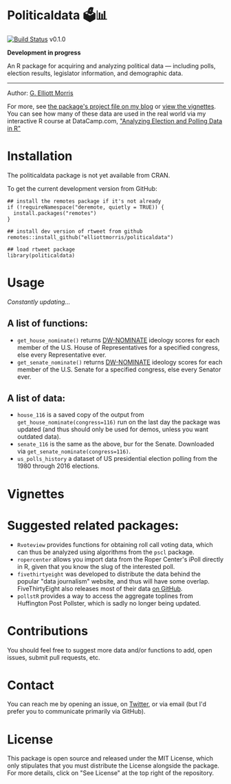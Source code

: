
# Politicaldata 🗳📊 

[![Build Status](https://travis-ci.com/elliottmorris/politicaldata.svg?branch=master)](https://travis-ci.com/elliottmorris/politicaldata) v0.1.0

**Development in progress**

An R package for acquiring and analyzing political data — including polls, election results, legislator information, and demographic data.

---

Author: [G. Elliott Morris](https://www.thecrosstab.com)

For more, see [the package's project file on my blog]() or [view the vignettes](https://www.datacamp.com/courses/analyzing-election-and-polling-data-in-r). You can see how many of these data are used in the real world via my interactive R course at DataCamp.com, ["Analyzing Election and Polling Data in R"](https://www.datacamp.com/courses/analyzing-election-and-polling-data-in-r)



# Installation

The politicaldata package is not yet available from CRAN.

To get the current development version from GitHub:

```
## install the remotes package if it's not already
if (!requireNamespace("deremote, quietly = TRUE)) {
  install.packages("remotes")
}

## install dev version of rtweet from github
remotes::install_github("elliottmorris/politicaldata")

## load rtweet package
library(politicaldata)
```


# Usage

_Constantly updating..._ 

## A list of functions:

- `get_house_nominate()` returns [DW-NOMINATE](https://www.voteview.com/about) ideology scores for each member of the U.S. House of Representatives for a specified congress, else every Representative ever.
- `get_senate_nominate()` returns [DW-NOMINATE](https://www.voteview.com/about) ideology scores for each member of the U.S. Senate for a specified congress, else every Senator ever.

## A list of data:

- `house_116` is a saved copy of the output from `get_house_nominate(congress=116)` run on the last day the package was updated (and thus should only be used for demos, unless you want outdated data).
- `senate_116` is the same as the above, bur for the Senate. Downloaded via `get_senate_nominate(congress=116)`.
- `us_polls_history` a dataset of US presidential election polling from the 1980 through 2016 elections.



# Vignettes



# Suggested related packages:

- `Rvoteview` provides functions for obtaining roll call voting data, which can thus be analyzed using algorithms from the `pscl` package.
- `ropercenter` allows you import data from the Roper Center's iPoll directly in R, given that you know the slug of the interested poll.
- `fivethirtyeight` was developed to distribute the data behind the popular "data journalism" website, and thus will have some overlap. FiveThirtyEight also releases most of their data [on GitHub](https://github.com/fivethirtyeight/data).
- `pollstR` provides a way to access the aggregate toplines from Huffington Post Pollster, which is sadly no longer being updated.



# Contributions

You should feel free to suggest more data and/or functions to add, open issues, submit pull requests, etc. 


# Contact

You can reach me by opening an issue, on [Twitter](https://www.twitter.com/gelliottmorris), or via email (but I'd prefer you to communicate primarily via GitHub).



# License

This package is open source and released under the MIT License, which only stipulates that you must distribute the License alongside the package. For more details, click on "See License" at the top right of the repository.

